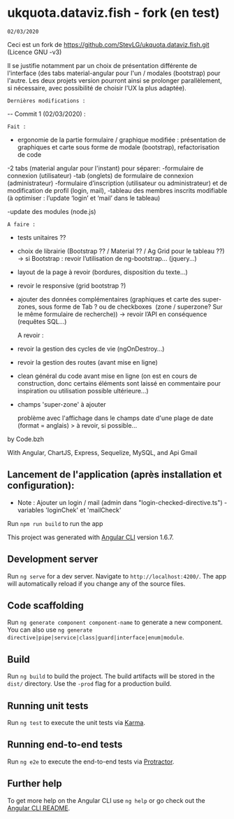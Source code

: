 # ukquota.dataviz.fish - fork (en test)
	02/03/2020

Ceci est un fork de https://github.com/StevLG/ukquota.dataviz.fish.git (Licence GNU -v3)

Il se justifie notamment par un choix de présentation différente de l'interface (des tabs material-angular pour l'un / modales (bootstrap) pour l'autre. Les deux projets version pourront ainsi se prolonger parallèlement, si nécessaire, avec possibilité de choisir l'UX la plus adaptée).


	Dernières modifications :

-- Commit 1 (02/03/2020) :


	Fait :

- ergonomie de la partie formulaire / graphique modifiée : présentation de graphiques et carte sous forme de modale (bootstrap), refactorisation de code

-2 tabs (material angular pour l'instant) pour séparer:
	-formulaire de connexion (utilisateur)
	-tab (onglets) de formulaire de connexion (administrateur)
-formulaire d’inscription (utilisateur ou administrateur) et de modification de profil (login, mail), 
-tableau des membres inscrits modifiable (à optimiser : l’update ‘login’ et ‘mail’ dans le tableau)

-update des modules (node.js)


	A faire :

- tests unitaires ??

- choix de librairie (Bootstrap ?? / Material ?? / Ag Grid pour le tableau ??)
-> si Bootstrap : revoir l’utilisation de ng-bootstrap... (jquery...)
- layout de la page à revoir (bordures, disposition du texte...)
- revoir le responsive (grid bootstrap ?)


- ajouter des données complémentaires  (graphiques et carte des super-zones, sous forme de Tab ? ou de checkboxes  (zone / superzone? Sur le même formulaire de recherche)) → revoir l’API en conséquence (requêtes SQL…)

	A revoir :

- revoir la gestion des cycles de vie (ngOnDestroy…)
- revoir la gestion des routes (avant mise en ligne)

- clean général du code avant mise en ligne (on est en cours de construction, donc certains éléments sont laissé en commentaire pour inspiration ou utilisation possible ultérieure…)

- champs 'super-zone' à ajouter

    problème avec l'affichage dans le champs date d'une plage de date (format = anglais) > à revoir, si possible...



by Code.bzh

With Angular, ChartJS, Express, Sequelize, MySQL, and Api Gmail



## Lancement de l'application (après installation et configuration):

- Note : Ajouter un login / mail (admin dans "login-checked-directive.ts") - variables 'loginChek' et 'mailCheck'


Run `npm run build` to run the app

This project was generated with [Angular CLI](https://github.com/angular/angular-cli) version 1.6.7. 

## Development server

Run `ng serve` for a dev server. Navigate to `http://localhost:4200/`. The app will automatically reload if you change any of the source files.

## Code scaffolding

Run `ng generate component component-name` to generate a new component. You can also use `ng generate directive|pipe|service|class|guard|interface|enum|module`.

## Build

Run `ng build` to build the project. The build artifacts will be stored in the `dist/` directory. Use the `-prod` flag for a production build.

## Running unit tests

Run `ng test` to execute the unit tests via [Karma](https://karma-runner.github.io).

## Running end-to-end tests

Run `ng e2e` to execute the end-to-end tests via [Protractor](http://www.protractortest.org/).

## Further help

To get more help on the Angular CLI use `ng help` or go check out the [Angular CLI README](https://github.com/angular/angular-cli/blob/master/README.md).
